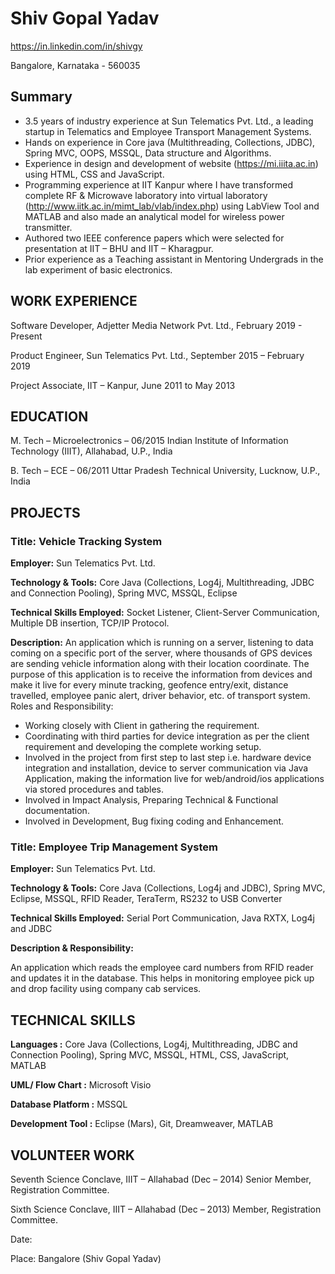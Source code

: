 # Shiv Gopal Yadav
https://in.linkedin.com/in/shivgy

Bangalore, Karnataka - 560035

## Summary
* 3.5 years of industry experience at Sun Telematics Pvt. Ltd., a leading startup in Telematics and Employee Transport Management Systems. 
*	Hands on experience in Core java (Multithreading, Collections, JDBC), Spring MVC, OOPS, MSSQL, Data structure and Algorithms.
*	Experience in design and development of website (https://mi.iiita.ac.in) using HTML, CSS and JavaScript.
*	Programming experience at IIT Kanpur where I have transformed complete RF & Microwave laboratory into virtual laboratory (http://www.iitk.ac.in/mimt_lab/vlab/index.php) using LabView Tool and MATLAB and also made an analytical model for wireless power transmitter.
*	Authored two IEEE conference papers which were selected for presentation at IIT – BHU and IIT – Kharagpur.
*	Prior experience as a Teaching assistant in Mentoring Undergrads in the lab experiment of basic electronics.

## WORK EXPERIENCE
Software Developer, Adjetter Media Network Pvt. Ltd.,			February 2019 - Present	

Product Engineer, Sun Telematics Pvt. Ltd.,				September 2015 – February 2019

Project Associate, IIT – Kanpur,					June 2011 to May 2013

## EDUCATION
M. Tech – Microelectronics – 06/2015 Indian Institute of Information Technology (IIIT), Allahabad, U.P., India
  
B. Tech – ECE – 06/2011
	Uttar Pradesh Technical University, Lucknow, U.P., India

## PROJECTS
### Title: Vehicle Tracking System

**Employer:** Sun Telematics Pvt. Ltd.

**Technology & Tools:** Core Java (Collections, Log4j, Multithreading, JDBC and Connection Pooling), Spring MVC, MSSQL, Eclipse

**Technical Skills Employed:** Socket Listener, Client-Server Communication, Multiple DB insertion, TCP/IP Protocol.

**Description:**
An application which is running on a server, listening to data coming on a specific port of the server, where thousands of GPS devices are sending vehicle information along with their location coordinate. The purpose of this application is to receive the information from devices and make it live for every minute tracking, geofence entry/exit, distance travelled, employee panic alert, driver behavior, etc. of transport system.
Roles and Responsibility:

*	Working closely with Client in gathering the requirement.
*	Coordinating with third parties for device integration as per the client requirement and developing the complete working setup.
*	Involved in the project from first step to last step i.e. hardware device integration and installation, device to server communication via Java Application, making the information live for web/android/ios applications via stored procedures and tables. 
*	Involved in Impact Analysis, Preparing Technical & Functional documentation.
*	Involved in Development, Bug fixing coding and Enhancement.

### Title: Employee Trip Management System

**Employer:** Sun Telematics Pvt. Ltd.

**Technology & Tools:** Core Java (Collections, Log4j and JDBC), Spring MVC, Eclipse, MSSQL, RFID Reader, TeraTerm, RS232 to USB Converter

**Technical Skills Employed:** Serial Port Communication, Java RXTX, Log4j and JDBC

**Description & Responsibility:**

An application which reads the employee card numbers from RFID reader and updates it in the database. This helps in monitoring employee pick up and drop facility using company cab services. 

## TECHNICAL SKILLS
**Languages	:** Core Java (Collections, Log4j, Multithreading, JDBC and Connection Pooling), Spring MVC, MSSQL, HTML, CSS, JavaScript, MATLAB

**UML/ Flow Chart	:** Microsoft Visio

**Database Platform	:** MSSQL

**Development Tool	:** Eclipse (Mars), Git, Dreamweaver, MATLAB

## VOLUNTEER WORK
Seventh Science Conclave, IIIT – Allahabad (Dec – 2014)
Senior Member, Registration Committee.

Sixth Science Conclave, IIIT – Allahabad (Dec – 2013)
Member, Registration Committee.


Date:	

Place: Bangalore	(Shiv Gopal Yadav)

